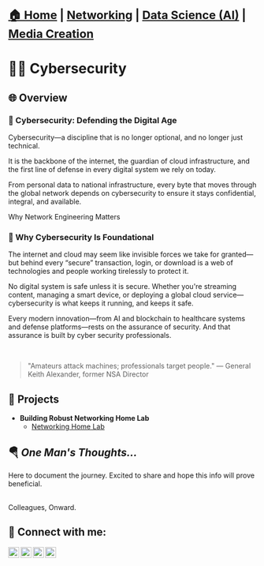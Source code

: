 

<h1>
  <sub>
    <a href="https://github.com/Komonodrg-portfolio">🏠️ Home</a> | 
    <a href="https://github.com/Komonodrg-portfolio/Networking">Networking</a> | 
    <a href="https://github.com/Komonodrg-portfolio/AI">Data Science (AI)</a> | 
    <a href="https://github.com/Komonodrg-portfolio/MediaCreation">Media Creation</a>
  </sub>
</h1>

# 👨‍💻 Cybersecurity

<h2>🌐 Overview</h2>
<h3>🔐 Cybersecurity: Defending the  Digital Age</h3>

Cybersecurity—a discipline that is no longer optional, and no longer just technical.

It is the backbone of the internet, the guardian of cloud infrastructure, and the first line of defense in every digital system we rely on today.

From personal data to national infrastructure, every byte that moves through the global network depends on cybersecurity to ensure it stays confidential, integral, and available.

 Why Network Engineering Matters</h3>

<h3>🔧 Why Cybersecurity Is Foundational</h3> 

The internet and cloud may seem like invisible forces we take for granted—but behind every “secure” transaction, login, or download is a web of technologies and people working tirelessly to protect it.

No digital system is safe unless it is secure.
Whether you're streaming content, managing a smart device, or deploying a global cloud service—cybersecurity is what keeps it running, and keeps it safe.

Every modern innovation—from AI and blockchain to healthcare systems and defense platforms—rests on the assurance of security. And that assurance is built by cyber security professionals.


<br> 


>"Amateurs attack machines; professionals target people."  — General Keith Alexander, former NSA Director <br>


<h2>📂 Projects</h2>

- <b>Building Robust Networking Home Lab</b>
  - [Networking Home Lab](https://github.com/joshmadakor1/Algorithms-Practice)
  
<h2>🪂 <em>One Man's Thoughts...</em></h2>
Here to document the journey.  Excited to share and hope this info will prove beneficial.  

<br>Colleagues, Onward.<br> 




<h2> 🤳 Connect with me:</h2>

[<img align="left" alt="JoshMadakor | YouTube" width="22px" src="https://cdn.jsdelivr.net/npm/simple-icons@v3/icons/youtube.svg" />][youtube]
[<img align="left" alt="JoshMadakor | Tik Tok" width="22px" src="https://cdn.jsdelivr.net/npm/simple-icons@v3/icons/tiktok.svg" />][tiktok]
[<img align="left" alt="JoshMadakor | LinkedIn" width="22px" src="https://cdn.jsdelivr.net/npm/simple-icons@v3/icons/linkedin.svg" />][linkedin]
[<img align="left" alt="JoshMadakor | Instagram" width="22px" src="https://cdn.jsdelivr.net/npm/simple-icons@v3/icons/instagram.svg" />][instagram]

[tiktok]: https://tiktok.com/joshmadakor
[youtube]: https://www.youtube.com/c/joshmadakor
[instagram]: https://www.instagram.com/joshmadakor/
[linkedin]: https://linkedin.com/in/joshmadakor

<!--
**joshmadakor1/joshmadakor1** is a ✨ _special_ ✨ repository because its `README.md` (this file) appears on your GitHub profile.

Here are some ideas to get you started:

- 🔭 I’m currently working on ...
- 🌱 I’m currently learning ...
- 👯 I’m looking to collaborate on ...
- 🤔 I’m looking for help with ...
- 💬 Ask me about ...
- 📫 How to reach me: ...
- 😄 Pronouns: ...
- ⚡ Fun fact: ...
-->

